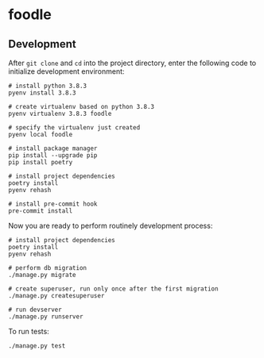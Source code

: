 # foodle

## Development

After `git clone` and `cd` into the project directory, enter the following
code to initialize development environment:

```shell
# install python 3.8.3
pyenv install 3.8.3

# create virtualenv based on python 3.8.3
pyenv virtualenv 3.8.3 foodle

# specify the virtualenv just created
pyenv local foodle

# install package manager
pip install --upgrade pip
pip install poetry

# install project dependencies
poetry install
pyenv rehash

# install pre-commit hook
pre-commit install
```

Now you are ready to perform routinely development process:

```shell
# install project dependencies
poetry install
pyenv rehash

# perform db migration
./manage.py migrate

# create superuser, run only once after the first migration
./manage.py createsuperuser

# run devserver
./manage.py runserver
```

To run tests:

```shell
./manage.py test
```

